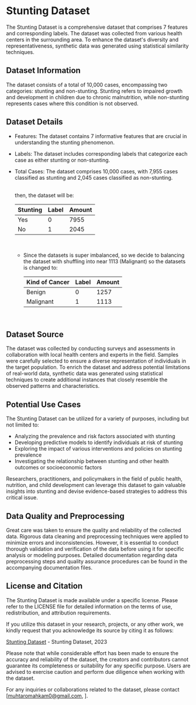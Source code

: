 # Stunting Dataset

The Stunting Dataset is a comprehensive dataset that comprises 7 features and corresponding labels. The dataset was collected from various health centers in the surrounding area. To enhance the dataset's diversity and representativeness, synthetic data was generated using statistical similarity techniques.

## Dataset Information

The dataset consists of a total of 10,000 cases, encompassing two categories: stunting and non-stunting. Stunting refers to impaired growth and development in children due to chronic malnutrition, while non-stunting represents cases where this condition is not observed.

## Dataset Details

- Features: The dataset contains 7 informative features that are crucial in understanding the stunting phenomenon.
- Labels: The dataset includes corresponding labels that categorize each case as either stunting or non-stunting.
- Total Cases: The dataset comprises 10,000 cases, with 7,955 cases classified as stunting and 2,045 cases classified as non-stunting.

    <br>then, the dataset will be: 

    | Stunting | Label | Amount
    |------------|------|------|
    | Yes | 0 | 7955 |
    | No  | 1 | 2045 |
    <br>

  - Since the datasets is super imbalanced, so we decide to balancing the dataset with shuffling into near 1113 (Malignant) so the datasets is changed to:
  
    | Kind of Cancer | Label | Amount
    |------------|------|------|
    | Benign | 0 | 1257 |
    | Malignant | 1 | 1113 |
    <br>

## Dataset Source

The dataset was collected by conducting surveys and assessments in collaboration with local health centers and experts in the field. Samples were carefully selected to ensure a diverse representation of individuals in the target population. To enrich the dataset and address potential limitations of real-world data, synthetic data was generated using statistical techniques to create additional instances that closely resemble the observed patterns and characteristics.

## Potential Use Cases

The Stunting Dataset can be utilized for a variety of purposes, including but not limited to:

- Analyzing the prevalence and risk factors associated with stunting
- Developing predictive models to identify individuals at risk of stunting
- Exploring the impact of various interventions and policies on stunting prevalence
- Investigating the relationship between stunting and other health outcomes or socioeconomic factors

Researchers, practitioners, and policymakers in the field of public health, nutrition, and child development can leverage this dataset to gain valuable insights into stunting and devise evidence-based strategies to address this critical issue.

## Data Quality and Preprocessing

Great care was taken to ensure the quality and reliability of the collected data. Rigorous data cleaning and preprocessing techniques were applied to minimize errors and inconsistencies. However, it is essential to conduct thorough validation and verification of the data before using it for specific analysis or modeling purposes. Detailed documentation regarding data preprocessing steps and quality assurance procedures can be found in the accompanying documentation files.

## License and Citation

The Stunting Dataset is made available under a specific license. Please refer to the LICENSE file for detailed information on the terms of use, redistribution, and attribution requirements.

If you utilize this dataset in your research, projects, or any other work, we kindly request that you acknowledge its source by citing it as follows:

[Stunting Dataset](https://docs.google.com/spreadsheets/d/19LSBalOkKWFELNY1380eErj6bHvoQQNg/edit?usp=share_link&ouid=110075872904714439013&rtpof=true&sd=true) - Stunting Dataset, 2023

Please note that while considerable effort has been made to ensure the accuracy and reliability of the dataset, the creators and contributors cannot guarantee its completeness or suitability for any specific purpose. Users are advised to exercise caution and perform due diligence when working with the dataset.

For any inquiries or collaborations related to the dataset, please contact [muhtaromahkam0@gmail.com, ].

